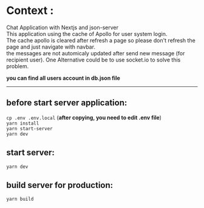 # Context :
  Chat Application with Nextjs and json-server<br />
  This application using the cache of Apollo for user system login.<br />
  The cache apollo is cleared after refresh a page so please don't refresh the page and just navigate with navbar.<br />
  the messages are not automicaly updated after send new message (for recipient  user). One Alternative could be to use socket.io to solve this problem.<br />

  **you can find all users account in db.json file**
***
## before start server application:

`cp .env .env.local` (**after copying, you need to edit .env file**)<br />
`yarn install`</br>
`yarn start-server`<br />
`yarn dev`</br>

## start server:
`yarn dev`

## build server for production:
`yarn build`